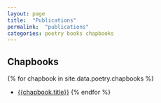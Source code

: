 ```yaml
---
layout: page
title:  "Publications"
permalink:  "publications"
categories: poetry books chapbooks
---
```


## Chapbooks

{% for chapbook in site.data.poetry.chapbooks %}
- [{{chapbook.title}}]()
{% endfor %}